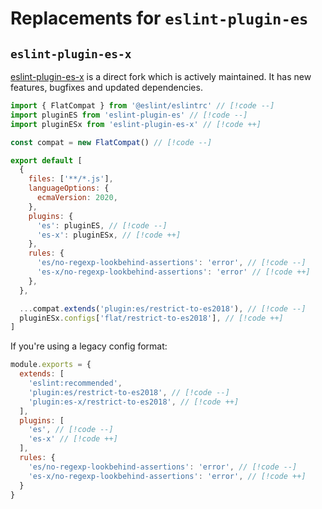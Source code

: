 # Replacements for `eslint-plugin-es`

## `eslint-plugin-es-x`

[eslint-plugin-es-x](https://github.com/eslint-community/eslint-plugin-es-x) is a direct fork which is actively maintained. It has new features, bugfixes and updated dependencies.

```js
import { FlatCompat } from '@eslint/eslintrc' // [!code --]
import pluginES from 'eslint-plugin-es' // [!code --]
import pluginESx from 'eslint-plugin-es-x' // [!code ++]

const compat = new FlatCompat() // [!code --]

export default [
  {
    files: ['**/*.js'],
    languageOptions: {
      ecmaVersion: 2020,
    },
    plugins: {
      'es': pluginES, // [!code --]
      'es-x': pluginESx, // [!code ++]
    },
    rules: {
      'es/no-regexp-lookbehind-assertions': 'error', // [!code --]
      'es-x/no-regexp-lookbehind-assertions': 'error' // [!code ++]
    },
  },

  ...compat.extends('plugin:es/restrict-to-es2018'), // [!code --]
  pluginESx.configs['flat/restrict-to-es2018'], // [!code ++]
]
```

If you're using a legacy config format:

```js
module.exports = {
  extends: [
    'eslint:recommended',
    'plugin:es/restrict-to-es2018', // [!code --]
    'plugin:es-x/restrict-to-es2018', // [!code ++]
  ],
  plugins: [
    'es', // [!code --]
    'es-x' // [!code ++]
  ],
  rules: {
    'es/no-regexp-lookbehind-assertions': 'error', // [!code --]
    'es-x/no-regexp-lookbehind-assertions': 'error', // [!code ++]
  }
}
```
